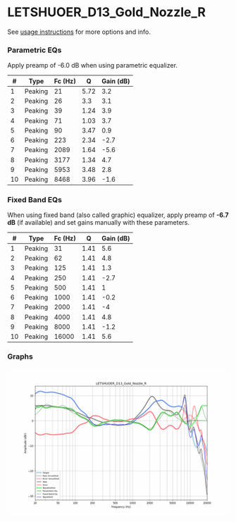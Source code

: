 # LETSHUOER_D13_Gold_Nozzle_R
See [usage instructions](https://github.com/jaakkopasanen/AutoEq#usage) for more options and info.

### Parametric EQs
Apply preamp of -6.0 dB when using parametric equalizer.

|   # | Type    |   Fc (Hz) |    Q |   Gain (dB) |
|-----|---------|-----------|------|-------------|
|   1 | Peaking |        21 | 5.72 |         3.2 |
|   2 | Peaking |        26 | 3.3  |         3.1 |
|   3 | Peaking |        39 | 1.24 |         3.9 |
|   4 | Peaking |        71 | 1.03 |         3.7 |
|   5 | Peaking |        90 | 3.47 |         0.9 |
|   6 | Peaking |       223 | 2.34 |        -2.7 |
|   7 | Peaking |      2089 | 1.64 |        -5.6 |
|   8 | Peaking |      3177 | 1.34 |         4.7 |
|   9 | Peaking |      5953 | 3.48 |         2.8 |
|  10 | Peaking |      8468 | 3.96 |        -1.6 |

### Fixed Band EQs
When using fixed band (also called graphic) equalizer, apply preamp of **-6.7 dB** (if available) and set gains manually with these parameters.

|   # | Type    |   Fc (Hz) |    Q |   Gain (dB) |
|-----|---------|-----------|------|-------------|
|   1 | Peaking |        31 | 1.41 |         5.6 |
|   2 | Peaking |        62 | 1.41 |         4.8 |
|   3 | Peaking |       125 | 1.41 |         1.3 |
|   4 | Peaking |       250 | 1.41 |        -2.7 |
|   5 | Peaking |       500 | 1.41 |         1   |
|   6 | Peaking |      1000 | 1.41 |        -0.2 |
|   7 | Peaking |      2000 | 1.41 |        -4   |
|   8 | Peaking |      4000 | 1.41 |         4.8 |
|   9 | Peaking |      8000 | 1.41 |        -1.2 |
|  10 | Peaking |     16000 | 1.41 |         5.6 |

### Graphs
![](./LETSHUOER_D13_Gold_Nozzle_R.png)
